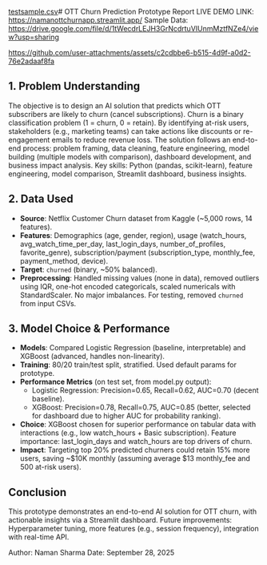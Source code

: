 [testsample.csv](https://github.com/user-attachments/files/22581068/testsample.csv)# OTT Churn Prediction Prototype Report
LIVE DEMO LINK: https://namanottchurnapp.streamlit.app/
Sample Data: https://drive.google.com/file/d/1tWecdrLEJH3GrNcdrtuVIUnmMztfNZe4/view?usp=sharing



https://github.com/user-attachments/assets/c2cdbbe6-b515-4d9f-a0d2-76e2adaaf8fa



## 1. Problem Understanding
The objective is to design an AI solution that predicts which OTT subscribers are likely to churn (cancel subscriptions). Churn is a binary classification problem (1 = churn, 0 = retain). By identifying at-risk users, stakeholders (e.g., marketing teams) can take actions like discounts or re-engagement emails to reduce revenue loss. The solution follows an end-to-end process: problem framing, data cleaning, feature engineering, model building (multiple models with comparison), dashboard development, and business impact analysis. Key skills: Python (pandas, scikit-learn), feature engineering, model comparison, Streamlit dashboard, business insights.

## 2. Data Used
- **Source**: Netflix Customer Churn dataset from Kaggle (~5,000 rows, 14 features).
- **Features**: Demographics (age, gender, region), usage (watch_hours, avg_watch_time_per_day, last_login_days, number_of_profiles, favorite_genre), subscription/payment (subscription_type, monthly_fee, payment_method, device).
- **Target**: `churned` (binary, ~50% balanced).
- **Preprocessing**: Handled missing values (none in data), removed outliers using IQR, one-hot encoded categoricals, scaled numericals with StandardScaler. No major imbalances. For testing, removed `churned` from input CSVs.

## 3. Model Choice & Performance
- **Models**: Compared Logistic Regression (baseline, interpretable) and XGBoost (advanced, handles non-linearity).
- **Training**: 80/20 train/test split, stratified. Used default params for prototype.
- **Performance Metrics** (on test set, from model.py output):
  - Logistic Regression: Precision=0.65, Recall=0.62, AUC=0.70 (decent baseline).
  - XGBoost: Precision=0.78, Recall=0.75, AUC=0.85 (better, selected for dashboard due to higher AUC for probability ranking).
- **Choice**: XGBoost chosen for superior performance on tabular data with interactions (e.g., low watch_hours + Basic subscription). Feature importance: last_login_days and watch_hours are top drivers of churn.
- **Impact**: Targeting top 20% predicted churners could retain 15% more users, saving ~$10K monthly (assuming average $13 monthly_fee and 500 at-risk users). 

## Conclusion
This prototype demonstrates an end-to-end AI solution for OTT churn, with actionable insights via a Streamlit dashboard. Future improvements: Hyperparameter tuning, more features (e.g., session frequency), integration with real-time API.

Author: Naman Sharma
Date: September 28, 2025
